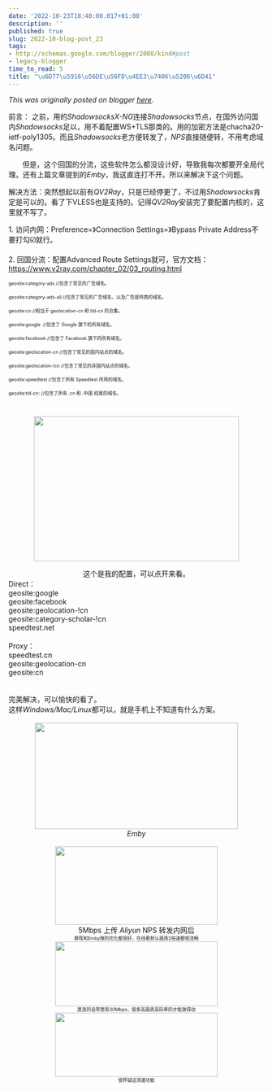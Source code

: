 ```yaml
---
date: '2022-10-23T18:40:00.017+01:00'
description: ''
published: true
slug: 2022-10-blog-post_23
tags:
- http://schemas.google.com/blogger/2008/kind#post
- legacy-blogger
time_to_read: 5
title: "\u6D77\u5916\u56DE\u56FD\u4EE3\u7406\u5206\u6D41"
---
```


*This was originally posted on blogger [here](https://sheng-jiang.blogspot.com/2022/10/blog-post_23.html)*.

<p>前言： 之前，用的<i>ShadowsocksX-NG</i>连接<i>Shadowsocks</i>节点，在国外访问国内<i>Shadowsocks</i>足以，用不着配置WS+TLS那类的。用的加密方法是chacha20-ietf-poly1305。而且<i>Shadowsocks</i>老方便转发了，<i>NPS</i>直接随便转，不用考虑域名问题。</p><p>&nbsp; &nbsp; &nbsp; &nbsp;但是，这个回国的分流，这些软件怎么都没设计好，导致我每次都要开全局代理。还有上篇文章提到的<i>Emby</i>，我这直连打不开。所以来解决下这个问题。</p><p>解决方法：突然想起以前有<i>QV2Ray</i>，只是已经停更了，不过用<i>Shadowsocks</i>肯定是可以的。看了下VLESS也是支持的。记得<i>QV2Ray</i>安装完了要配置内核的，这里就不写了。</p><p>1. 访问内网：Preference=》Connection Settings=》Bypass Private Address不要打勾☑️就行。</p><p>2. 回国分流：配置Advanced Route Settings就可，官方文档：<a href="https://www.v2ray.com/chapter_02/03_routing.html" target="_blank">https://www.v2ray.com/chapter_02/03_routing.html</a></p><p><span style="font-size: xx-small;">geosite:category-ads //包含了常见的广告域名。</span></p><p><span style="font-size: xx-small;">geosite:category-ads-all //包含了常见的广告域名，以及广告提供商的域名。</span></p><p><span style="font-size: xx-small;">geosite:cn //相当于 geolocation-cn 和 tld-cn 的合集。</span></p><p><span style="font-size: xx-small;">geosite:google&nbsp; //包含了 Google 旗下的所有域名。</span></p><p><span style="font-size: xx-small;">geosite:facebook //包含了 Facebook 旗下的所有域名。</span></p><p><span style="font-size: xx-small;">geosite:geolocation-cn //包含了常见的国内站点的域名。</span></p><p><span style="font-size: xx-small;">geosite:geolocation-!cn //包含了常见的非国内站点的域名。</span></p><p><span style="font-size: xx-small;">geosite:speedtest //包含了所有 Speedtest 所用的域名。</span></p><p><span style="font-size: xx-small;">geosite:tld-cn: //包含了所有 .cn 和 .中国 结尾的域名。</span></p><p><span style="font-size: xx-small;"><br /></span></p><div class="separator" style="clear: both; text-align: center;"><a href="https://blogger.googleusercontent.com/img/b/R29vZ2xl/AVvXsEh-8jPAIuBqJfQyt5tfsIBrCpLvD6ibEEy8MhqImKB94FEEwvWiCvxsRFvhpid8e_I2j-Wrbn-ZjzaUCkNCMjb6NK6JNBfEZyKa9VgMo2EBxYB-ZUD_y1iaBHkW1pDVhsIijJxIqIkEPIufkYbNG-I6yYjiWSTUQ6tBVdiyFBk_OIPECGP-S2_M5Lyb/s2046/QV2Ray-Route-Settings.png" style="margin-left: 1em; margin-right: 1em;"><img border="0" height="285" src="https://blogger.googleusercontent.com/img/b/R29vZ2xl/AVvXsEh-8jPAIuBqJfQyt5tfsIBrCpLvD6ibEEy8MhqImKB94FEEwvWiCvxsRFvhpid8e_I2j-Wrbn-ZjzaUCkNCMjb6NK6JNBfEZyKa9VgMo2EBxYB-ZUD_y1iaBHkW1pDVhsIijJxIqIkEPIufkYbNG-I6yYjiWSTUQ6tBVdiyFBk_OIPECGP-S2_M5Lyb/w404-h285/QV2Ray-Route-Settings.png" width="404" /></a></div><p></p><div class="separator" style="clear: both; text-align: center;">这个是我的配置，可以点开来看。</div><div class="separator" style="clear: both; text-align: center;"><div class="separator" style="clear: both; text-align: left;">Direct：</div><div class="separator" style="clear: both; text-align: left;"><p style="margin: 0px; white-space: pre-wrap;">geosite:google</p><p style="margin: 0px; white-space: pre-wrap;">geosite:facebook</p><p style="margin: 0px; white-space: pre-wrap;">geosite:geolocation-!cn</p><p style="margin: 0px; white-space: pre-wrap;">geosite:category-scholar-!cn</p></div><div class="separator" style="clear: both; text-align: left;">speedtest.net</div><div class="separator" style="clear: both; text-align: left;"><br /></div><div class="separator" style="clear: both; text-align: left;">Proxy：</div><div class="separator" style="clear: both;"><div class="separator" style="clear: both; text-align: left;">speedtest.cn</div><div class="separator" style="clear: both; text-align: left;">geosite:geolocation-cn</div><div class="separator" style="clear: both; text-align: left;"><p style="margin: 0px; white-space: pre-wrap;">geosite:cn</p></div><div class="separator" style="clear: both; text-align: left;"><br /></div><div class="separator" style="clear: both; text-align: left;"><br /></div><div class="separator" style="clear: both; text-align: left;">完美解决，可以愉快的看了。</div></div></div><div>这样<i>Windows/Mac/Linux</i>都可以，就是手机上不知道有什么方案。</div><div><br /></div><div class="separator" style="clear: both; text-align: center;"><a href="https://blogger.googleusercontent.com/img/b/R29vZ2xl/AVvXsEjaewKj-RkVKEdsCDt3ZbJ1kxdlIqQT4fbSmGNTacM6fZp2cfh2Py2HBLyEE2VGF67YaReH03u5rmeYc3nItu8ZNp897Xk3h94Oa7pUw-4lDM9ngxGcFoXJnCSQkZrGgq2Fxaux-BidcCIIltbJDmq6mqSIBcYkNYX2-WPw7_SjJGz4mxjPeuGy6ta-/s2880/emby.png" style="margin-left: 1em; margin-right: 1em;"><img border="0" height="209" src="https://blogger.googleusercontent.com/img/b/R29vZ2xl/AVvXsEjaewKj-RkVKEdsCDt3ZbJ1kxdlIqQT4fbSmGNTacM6fZp2cfh2Py2HBLyEE2VGF67YaReH03u5rmeYc3nItu8ZNp897Xk3h94Oa7pUw-4lDM9ngxGcFoXJnCSQkZrGgq2Fxaux-BidcCIIltbJDmq6mqSIBcYkNYX2-WPw7_SjJGz4mxjPeuGy6ta-/w400-h209/emby.png" width="400" /></a></div><div class="separator" style="clear: both; text-align: center;"><i>Emby</i></div><br /><div class="separator" style="clear: both; text-align: center;"><a href="https://blogger.googleusercontent.com/img/b/R29vZ2xl/AVvXsEgglGjpG8V-YAXo36O-g8kRVRBRa-K5VuH8deJkEUJjUAMxeOfWxXRoWDUjPevu0YKoaHgw9mwKEECwwQdnK2qRWciE5dfI1Pfe3Fw3TnInQe8xkBRsFBXS3qg8NEp2niRaHeee8YCSvTcK8fpzWmEFaTjc1a_VMyA_H5-oaPkj0aXhl4ojFcfifrbm/s998/5Mbps-Aliyun.png" style="margin-left: 1em; margin-right: 1em;"><img border="0" height="154" src="https://blogger.googleusercontent.com/img/b/R29vZ2xl/AVvXsEgglGjpG8V-YAXo36O-g8kRVRBRa-K5VuH8deJkEUJjUAMxeOfWxXRoWDUjPevu0YKoaHgw9mwKEECwwQdnK2qRWciE5dfI1Pfe3Fw3TnInQe8xkBRsFBXS3qg8NEp2niRaHeee8YCSvTcK8fpzWmEFaTjc1a_VMyA_H5-oaPkj0aXhl4ojFcfifrbm/s320/5Mbps-Aliyun.png" width="320" /></a></div><div class="separator" style="clear: both; text-align: center;">5Mbps 上传 <i>Aliyun</i> NPS 转发内网后</div><div class="separator" style="clear: both; text-align: center;"><span style="font-size: xx-small;">群晖和Emby做的优化都很好，在线看默认画质2倍速都很流畅</span></div><div class="separator" style="clear: both; text-align: center;"><a href="https://blogger.googleusercontent.com/img/b/R29vZ2xl/AVvXsEhPkFWLDqWnsnd3EwDcFUcpjx2pHa8WSbcD7gBYcBC8yx_Ho7Wad5sr0wvk7GKKSZmMcj69892Bytv1fYAXSkKd2q21VYkKaVHlYXLWH82lmuhWHCYkxY2I0w661lfn69IQJBZHyH7U7VyoPZarQLJM62rB1lQ5uuJFfwMTSThlfKgB82CJH_GChHj3/s1208/Speed.png" style="margin-left: 1em; margin-right: 1em;"><img border="0" height="127" src="https://blogger.googleusercontent.com/img/b/R29vZ2xl/AVvXsEhPkFWLDqWnsnd3EwDcFUcpjx2pHa8WSbcD7gBYcBC8yx_Ho7Wad5sr0wvk7GKKSZmMcj69892Bytv1fYAXSkKd2q21VYkKaVHlYXLWH82lmuhWHCYkxY2I0w661lfn69IQJBZHyH7U7VyoPZarQLJM62rB1lQ5uuJFfwMTSThlfKgB82CJH_GChHj3/s320/Speed.png" width="320" /></a></div><div class="separator" style="clear: both; text-align: center;"><div class="separator" style="clear: both;"><span style="font-size: xx-small;">直连的话带宽有30Mbps，很多高画质高码率的才能放得动</span></div></div><div class="separator" style="clear: both; text-align: center;"><a href="https://blogger.googleusercontent.com/img/b/R29vZ2xl/AVvXsEjckNwkfjTyZ9gPEsaEPOC3kVryU_eow296NFmb_rjgXMwUS-lfujJheiQGxs-XG5zgceUiWz5ykSw_Jpn-RRRyY_eRTr16afz1__KFA0iDITstY3xNKtF6sfhx__lZcL9Pj5qadMzUeFVSGCsGgEXVuWymG-3M0pjB7p-E8l6z5UITRI-h0Whyrah5/s1218/Speed-2.png" style="margin-left: 1em; margin-right: 1em;"><img border="0" height="126" src="https://blogger.googleusercontent.com/img/b/R29vZ2xl/AVvXsEjckNwkfjTyZ9gPEsaEPOC3kVryU_eow296NFmb_rjgXMwUS-lfujJheiQGxs-XG5zgceUiWz5ykSw_Jpn-RRRyY_eRTr16afz1__KFA0iDITstY3xNKtF6sfhx__lZcL9Pj5qadMzUeFVSGCsGgEXVuWymG-3M0pjB7p-E8l6z5UITRI-h0Whyrah5/s320/Speed-2.png" width="320" /></a></div><div class="separator" style="clear: both; text-align: center;"><span style="font-size: xx-small;">很怀疑这测速功能</span></div><br />